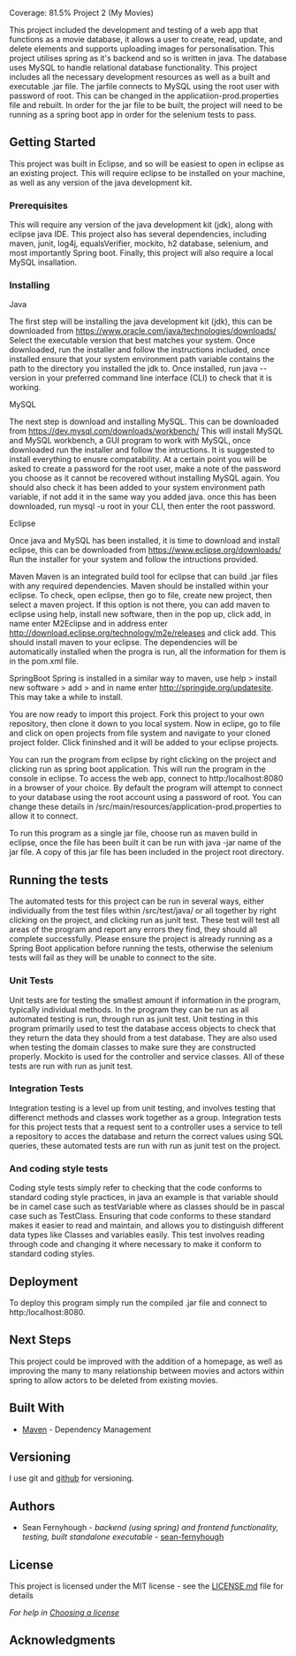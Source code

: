Coverage: 81.5%
Project 2 (My Movies)

This project included the development and testing of a web app that functions as a movie database, it allows a user to create, read, update, and delete elements and supports uploading images for personalisation. This project utilises spring as it's backend and so is written in java. The database uses MySQL to handle relational database functionality. This project includes all the necessary development resources as well as a built and executable .jar file. The jarfile connects to MySQL using the root user with password of root. This can be changed in the applicatiion-prod.properties file and rebuilt. In order for the jar file to be built, the project will need to be running as a spring boot app in order for the selenium tests to pass.

## Getting Started

This project was built in Eclipse, and so will be easiest to open in eclipse as an existing project. This will require eclipse to be installed on your machine, as well as any version of the java development kit.

### Prerequisites

This will require any version of the java development kit (jdk), along with eclipse java IDE. This project also has several dependencies, including maven, junit, log4j, equalsVerifier, mockito, h2 database, selenium, and most importantly Spring boot. Finally, this project will also require a local MySQL insallation.



### Installing

Java

The first step will be installing the java development kit (jdk), this can be downloaded from https://www.oracle.com/java/technologies/downloads/ 
Select the executable version that best matches your system. Once downloaded, run the installer and follow the instructions included, once installed ensure that your system environment path variable contains the path to the directory you installed the jdk to. Once installed, run java --version in your preferred command line interface (CLI) to check that it is working.

MySQL

The next step is download and installing MySQL. This can be downloaded from https://dev.mysql.com/downloads/workbench/
This will install MySQL and MySQL workbench, a GUI program to work with MySQL, once downloaded run the installer and follow the intructions. It is suggested to install everything to enusre compatability. At a certain point you will be asked to create a password for the root user, make a note of the password you choose as it cannot be recovered without installing MySQL again. You should also check it has been added to your system environment path variable, if not add it in the same way you added java. once this has been downloaded, run mysql -u root in your CLI, then enter the root password.

Eclipse

Once java and MySQL has been installed, it is time to download and install eclipse, this can be downloaded from https://www.eclipse.org/downloads/
Run the installer for your system and follow the intructions provided.

Maven
Maven is an integrated build tool for eclipse that can build .jar files with any required dependencies. 
Maven should be installed within your eclipse. To check, open eclipse, then go to file, create new project, then select a maven project. If this option is not there, you can add maven to eclipse using help, install new software, then in the pop up, click add, in name enter M2Eclipse and in address enter http://download.eclipse.org/technology/m2e/releases and click add. This should install maven to your eclipse. The dependencies will be automatically installed when the progra is run, all the information for them is in the pom.xml file.

SpringBoot
Spring is installed in a similar way to maven, use help > install new software > add > and in name enter http://springide.org/updatesite. This may take a while to install.

You are now ready to import this project. Fork this project to your own repository, then clone it down to you local system. Now in eclipe, go to file and click on open projects from file system and navigate to your cloned project folder. Click fininshed and it will be added to your eclipse projects.

You can run the program from eclipse by right clicking on the project and clicking run as spring boot application. This will run the program in the console in eclipse. To access the web app, connect to http:/localhost:8080 in a browser of your choice.  By default the program will attempt to connect to your database using the root account using a password of root. You can change these details in /src/main/resources/application-prod.properties to allow it to connect.

To run this program as a single jar file, choose run as maven build in eclipse, once the file has been built it can be run with java -jar name of the jar file. A copy of this jar file has been included in the project root directory.

## Running the tests

The automated tests for this project can be run in several ways, either individually from the test files within /src/test/java/ or all together by right clicking on the project, and clicking run as junit test. These test will test all areas of the program and report any errors they find, they should all complete successfully. Please ensure the project is already running as a Spring Boot application before running the tests, otherwise the selenium tests will fail as they will be unable to connect to the site.

### Unit Tests 

Unit tests are for testing the smallest amount if information in the program, typically individual methods. In the program they can be run as all automated testing is run, through run as junit test. Unit testing in this program primarily used to test the database access objects to check that they return the data they should from a test database. They are also used when testing the domain classes to make sure they are constructed properly. Mockito is used for the controller and service classes. All of these tests are run with run as junit test.

### Integration Tests 
Integration testing is a level up from unit testing, and involves testing that differenct methods and classes work together as a group.
Integration tests for this project tests that a request sent to a controller uses a service to tell a repository to acces the database and return the correct values using SQL queries, these automated tests are run with run as junit test on the project. 

### And coding style tests

Coding style tests simply refer to checking that the code conforms to standard coding style practices, in java an example is that variable should be in camel case such as testVariable where as classes should be in pascal case such as TestClass. Ensuring that code conforms to these standard makes it easier to read and maintain, and allows you to distinguish different data types like Classes and variables easily. This test involves reading through code and changing it where necessary to make it conform to standard coding styles.

## Deployment

To deploy this program simply run the compiled .jar file and connect to http:/localhost:8080.

## Next Steps
This project could be improved with the addition of a homepage, as well as improving the many to many relationship between movies and actors within spring to allow actors to be deleted from existing movies.

## Built With

* [Maven](https://maven.apache.org/) - Dependency Management

## Versioning

I use git and [github](https://github.com) for versioning.

## Authors

* Sean Fernyhough - *backend (using spring) and frontend functionality, testing, built standalone executable* - [sean-fernyhough](https://github.com/sean-fernyhough)

## License

This project is licensed under the MIT license - see the [LICENSE.md](LICENSE.md) file for details 

*For help in [Choosing a license](https://choosealicense.com/)*

## Acknowledgments

